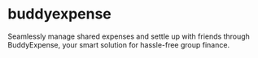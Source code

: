 # buddyexpense
Seamlessly manage shared expenses and settle up with friends through BuddyExpense, your smart solution for hassle-free group finance.

